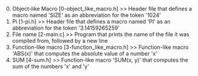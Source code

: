 0. Object-like Macro [0-object_like_macro.h] >> Header file that defines a  macro named 'SIZE' as an  abbreviation for the token '1024'
1. Pi [1-pi.h] >> Header file that defines a macro named 'PI' as an abbreviation for the token '3.14159265259'
2. File name [2-main.c] >> Program that prints the name of the file it was compiled from, followed by a new line
3. Function-like macro [3-function_like_macro.h] >> Function-like macro 'ABS(x)' that computes the absolute value of a number 'x'
4. SUM [4-sum.h] >> Function-like macro 'SUM(x, y)' that computes the sum of the numbers 'x' and 'y'
